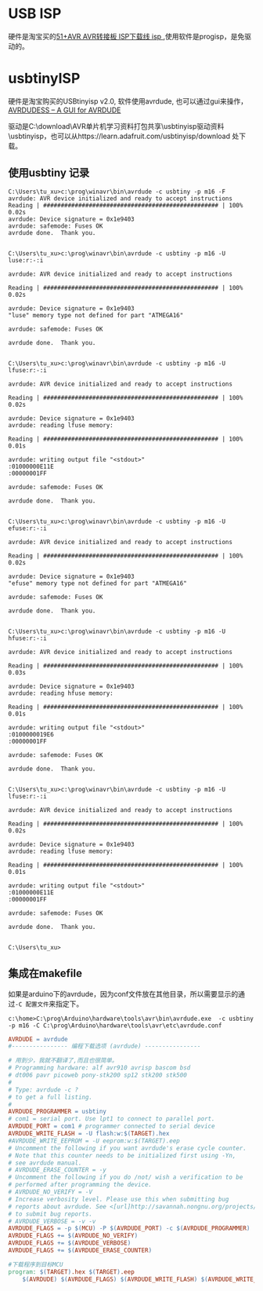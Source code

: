 # USB ISP

硬件是淘宝买的[51+AVR AVR转接板 ISP下载线 isp ](https://detail.tmall.com/item.htm?id=40116348521&spm=a1z09.2.0.0.4c072e8dhDMo6O&_u=31861sba041),使用软件是progisp，是免驱动的。

# usbtinyISP

硬件是淘宝购买的USBtinyisp v2.0,  软件使用avrdude, 也可以通过gui来操作，[AVRDUDESS – A GUI for AVRDUDE ](http://blog.zakkemble.net/avrdudess-a-gui-for-avrdude/)

驱动是C:\download\AVR单片机学习资料打包共享\usbtinyisp驱动资料\usbtinyisp，也可以从https://learn.adafruit.com/usbtinyisp/download 处下载。

## 使用usbtiny 记录


```shell
C:\Users\tu_xu>c:\prog\winavr\bin\avrdude -c usbtiny -p m16 -F
avrdude: AVR device initialized and ready to accept instructions
Reading | ################################################## | 100% 0.02s
avrdude: Device signature = 0x1e9403
avrdude: safemode: Fuses OK
avrdude done.  Thank you.


C:\Users\tu_xu>c:\prog\winavr\bin\avrdude -c usbtiny -p m16 -U luse:r:-:i

avrdude: AVR device initialized and ready to accept instructions

Reading | ################################################## | 100% 0.02s

avrdude: Device signature = 0x1e9403
"luse" memory type not defined for part "ATMEGA16"

avrdude: safemode: Fuses OK

avrdude done.  Thank you.


C:\Users\tu_xu>c:\prog\winavr\bin\avrdude -c usbtiny -p m16 -U lfuse:r:-:i

avrdude: AVR device initialized and ready to accept instructions

Reading | ################################################## | 100% 0.02s

avrdude: Device signature = 0x1e9403
avrdude: reading lfuse memory:

Reading | ################################################## | 100% 0.01s

avrdude: writing output file "<stdout>"
:01000000E11E
:00000001FF

avrdude: safemode: Fuses OK

avrdude done.  Thank you.


C:\Users\tu_xu>c:\prog\winavr\bin\avrdude -c usbtiny -p m16 -U efuse:r:-:i

avrdude: AVR device initialized and ready to accept instructions

Reading | ################################################## | 100% 0.02s

avrdude: Device signature = 0x1e9403
"efuse" memory type not defined for part "ATMEGA16"

avrdude: safemode: Fuses OK

avrdude done.  Thank you.


C:\Users\tu_xu>c:\prog\winavr\bin\avrdude -c usbtiny -p m16 -U hfuse:r:-:i

avrdude: AVR device initialized and ready to accept instructions

Reading | ################################################## | 100% 0.03s

avrdude: Device signature = 0x1e9403
avrdude: reading hfuse memory:

Reading | ################################################## | 100% 0.01s

avrdude: writing output file "<stdout>"
:0100000019E6
:00000001FF

avrdude: safemode: Fuses OK

avrdude done.  Thank you.


C:\Users\tu_xu>c:\prog\winavr\bin\avrdude -c usbtiny -p m16 -U lfuse:r:-:i

avrdude: AVR device initialized and ready to accept instructions

Reading | ################################################## | 100% 0.02s

avrdude: Device signature = 0x1e9403
avrdude: reading lfuse memory:

Reading | ################################################## | 100% 0.01s

avrdude: writing output file "<stdout>"
:01000000E11E
:00000001FF

avrdude: safemode: Fuses OK

avrdude done.  Thank you.


C:\Users\tu_xu>

```

## 集成在makefile

如果是arduino下的avrdude，因为conf文件放在其他目录，所以需要显示的通过`-C 配置文件`来指定下。

    c:\home>C:\prog\Arduino\hardware\tools\avr\bin\avrdude.exe  -c usbtiny -p m16 -C C:\prog\Arduino\hardware\tools\avr\etc\avrdude.conf

```Makefile
AVRDUDE = avrdude
#---------------- 编程下载选项 (avrdude) ----------------

# 用到少，我就不翻译了,而且也很简单。
# Programming hardware: alf avr910 avrisp bascom bsd
# dt006 pavr picoweb pony-stk200 sp12 stk200 stk500
#
# Type: avrdude -c ?
# to get a full listing.
#
AVRDUDE_PROGRAMMER = usbtiny
# com1 = serial port. Use lpt1 to connect to parallel port.
AVRDUDE_PORT = com1 # programmer connected to serial device
AVRDUDE_WRITE_FLASH = -U flash:w:$(TARGET).hex
#AVRDUDE_WRITE_EEPROM = -U eeprom:w:$(TARGET).eep
# Uncomment the following if you want avrdude's erase cycle counter.
# Note that this counter needs to be initialized first using -Yn,
# see avrdude manual.
# AVRDUDE_ERASE_COUNTER = -y
# Uncomment the following if you do /not/ wish a verification to be
# performed after programming the device.
# AVRDUDE_NO_VERIFY = -V
# Increase verbosity level. Please use this when submitting bug
# reports about avrdude. See <[url]http://savannah.nongnu.org/projects/avrdude>[/url]
# to submit bug reports.
# AVRDUDE_VERBOSE = -v -v
AVRDUDE_FLAGS = -p $(MCU) -P $(AVRDUDE_PORT) -c $(AVRDUDE_PROGRAMMER)
AVRDUDE_FLAGS += $(AVRDUDE_NO_VERIFY)
AVRDUDE_FLAGS += $(AVRDUDE_VERBOSE)
AVRDUDE_FLAGS += $(AVRDUDE_ERASE_COUNTER)

#下载程序到目标MCU
program: $(TARGET).hex $(TARGET).eep
    $(AVRDUDE) $(AVRDUDE_FLAGS) $(AVRDUDE_WRITE_FLASH) $(AVRDUDE_WRITE_EEPROM)

```
